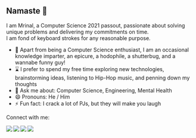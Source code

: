 ## Namaste 🙏

I am Mrinal, a Computer Science 2021 passout, passionate about solving unique problems and delivering my commitments on time.<br>
I am fond of keyboard strokes for any reasonable purpose.<br>

- 🎉 Apart from being a Computer Science enthusiast, I am an occasional knowledge imparter, an epicure, a hodophile, a shutterbug, and a wannabe funny guy!
- ⌛ I prefer to spend my free time exploring new technologies, brainstorming ideas, listening to Hip-Hop music, and penning down my thoughts
- 💬 Ask me about: Computer Science, Engineering, Mental Health
- 😄 Pronouns: He / Him
- ⚡ Fun fact: I crack a lot of PJs, but they will make you laugh

Connect with me:

[<img align="left" src="https://img.icons8.com/fluent/48/000000/portfolio.png"/>][portfolio]
[<img align="left" src="https://img.icons8.com/color/48/000000/linkedin.png"/>][linkedin]
[<img align="left" src="https://img.icons8.com/fluent/48/000000/twitter.png"/>][twitter]
[<img align="left" src="https://img.icons8.com/fluent/48/000000/instagram-new.png"/>][instagram]

[portfolio]: https://mrinal-pandey.github.io/
[linkedin]: https://www.linkedin.com/in/mrinal-pandey-pes/
[twitter]: https://twitter.com/mrinalpandey_
[instagram]: https://instagram.com/mrinull
